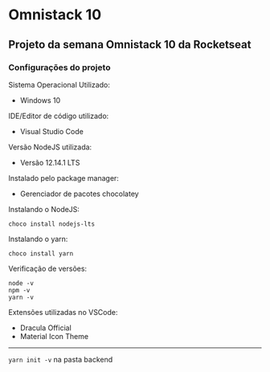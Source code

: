 # Omnistack 10
## Projeto da semana Omnistack 10 da Rocketseat
### Configurações do projeto
Sistema Operacional Utilizado: 
- Windows 10  
  
IDE/Editor de código utilizado:
- Visual Studio Code  
  
Versão NodeJS utilizada:
- Versão 12.14.1 LTS  
  
Instalado pelo package manager:
- Gerenciador de pacotes chocolatey  
  
Instalando o NodeJS:

    choco install nodejs-lts  

Instalando o yarn:

    choco install yarn
    
Verificação de versões:
    
    node -v
    npm -v
    yarn -v  

Extensões utilizadas no VSCode:
- Dracula Official
- Material Icon Theme

---
`yarn init -v` na pasta backend
